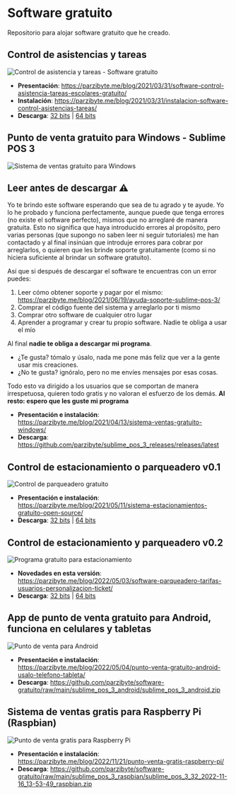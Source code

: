 # Software gratuito
Repositorio para alojar software gratuito que he creado.
## Control de asistencias y tareas
![Control de asistencia y tareas - Software gratuito](https://parzibyte.me/blog/wp-content/uploads/2021/03/Reporte-de-asistencia-Mostrar-porcentaje-de-asistencia-y-derecho-a-evaluacion-en-software-gratuito.png)

 - **Presentación**: https://parzibyte.me/blog/2021/03/31/software-control-asistencia-tareas-escolares-gratuito/
 - **Instalación**: https://parzibyte.me/blog/2021/03/31/instalacion-software-control-asistencias-tareas/
 - **Descarga**: [32 bits](https://github.com/parzibyte/software-gratuito/raw/main/control-asistencias-tareas/control_asistencias_tareas_32bits.zip) | [64 bits](https://github.com/parzibyte/software-gratuito/raw/main/control-asistencias-tareas/control_asistencias_tareas_64bits.zip)

## Punto de venta gratuito para Windows - Sublime POS 3
![Sistema de ventas gratuito para Windows](https://parzibyte.me/blog/wp-content/uploads/2021/04/Bienvenida-al-sistema-de-ventas.png)

## Leer antes de descargar ⚠
Yo te brindo este software esperando que sea de tu agrado y te ayude. Yo lo he probado y funciona perfectamente, aunque puede que tenga errores (no existe el software perfecto), mismos que no arreglaré de manera gratuita. Esto no significa que haya introducido errores al propósito, pero varias personas (que supongo no saben leer ni seguir tutoriales) me han contactado y al final insinúan que introduje errores para cobrar por arreglarlos, o quieren que les brinde soporte gratuitamente (como si no hiciera suficiente al brindar un software gratuito).

Así que si después de descargar el software te encuentras con un error puedes:

1. Leer cómo obtener soporte y pagar por el mismo: https://parzibyte.me/blog/2021/06/19/ayuda-soporte-sublime-pos-3/
2. Comprar el código fuente del sistema y arreglarlo por ti mismo
3. Comprar otro software de cualquier otro lugar
4. Aprender a programar y crear tu propio software. Nadie te obliga a usar el mío

Al final **nadie te obliga a descargar mi programa**.
- ¿Te gusta? tómalo y úsalo, nada me pone más feliz que ver a la gente usar mis creaciones.
- ¿No te gusta? ignóralo, pero no me envíes mensajes por esas cosas.

Todo esto va dirigido a los usuarios que se comportan de manera irrespetuosa, quieren todo gratis y no valoran el esfuerzo de los demás. **Al resto: espero que les guste mi programa**


 - **Presentación e instalación**: https://parzibyte.me/blog/2021/04/13/sistema-ventas-gratuito-windows/
 - **Descarga**: https://github.com/parzibyte/sublime_pos_3_releases/releases/latest

## Control de estacionamiento o parqueadero v0.1
![Control de parqueadero gratuito](https://parzibyte.me/blog/wp-content/uploads/2021/05/Dashboard-de-sistema-para-estacionamientos-Mostrar-graficas-y-total-de-pagos.png)

 - **Presentación e instalación**: https://parzibyte.me/blog/2021/05/11/sistema-estacionamientos-gratuito-open-source/
 - **Descarga**: [32 bits](https://github.com/parzibyte/software-gratuito/raw/main/control-estacionamiento/control_estacionamiento_32_bits.zip) | [64 bits](https://github.com/parzibyte/software-gratuito/raw/main/control-estacionamiento/control_estacionamiento_64_bits.zip)


## Control de estacionamiento y parqueadero v0.2

![Programa gratuito para estacionamiento ](https://parzibyte.me/blog/wp-content/uploads/2022/05/Permisos-de-usuario-para-programa-gratuito-de-gestion-de-estacionamiento.png)

 - **Novedades en esta versión**: https://parzibyte.me/blog/2022/05/03/software-parqueadero-tarifas-usuarios-personalizacion-ticket/
 - **Descarga**: [32 bits](https://github.com/parzibyte/software-gratuito/raw/main/control-estacionamiento/control_estacionamiento_32_bits_v0.2.zip) | [64 bits](https://github.com/parzibyte/software-gratuito/raw/main/control-estacionamiento/control_estacionamiento_64_bits_v0.2.zip)




## App de punto de venta gratuito para Android, funciona en celulares y tabletas
![Punto de venta para Android](https://parzibyte.me/blog/wp-content/uploads/2022/05/Graficas-de-ventas-por-ano-y-mes.jpg)

 - **Presentación e instalación**: https://parzibyte.me/blog/2022/05/04/punto-venta-gratuito-android-usalo-telefono-tableta/
 - **Descarga**: https://github.com/parzibyte/software-gratuito/raw/main/sublime_pos_3_android/sublime_pos_3_android.zip

## Sistema de ventas gratis para Raspberry Pi (Raspbian)
![Punto de venta gratis para Raspberry Pi](https://parzibyte.me/blog/wp-content/uploads/2022/11/Punto-de-venta-gratis-para-Raspberry-Pi.png)
 - **Presentación e instalación**: https://parzibyte.me/blog/2022/11/21/punto-venta-gratis-raspberry-pi/
 - **Descarga**: https://github.com/parzibyte/software-gratuito/raw/main/sublime_pos_3_raspbian/sublime_pos_3_32_2022-11-16_13-53-49_raspbian.zip